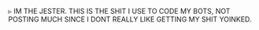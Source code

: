 ▹ IM THE JESTER. THIS IS THE SHIT I USE TO CODE MY BOTS, NOT POSTING MUCH SINCE I DONT REALLY LIKE GETTING MY SHIT YOINKED.
